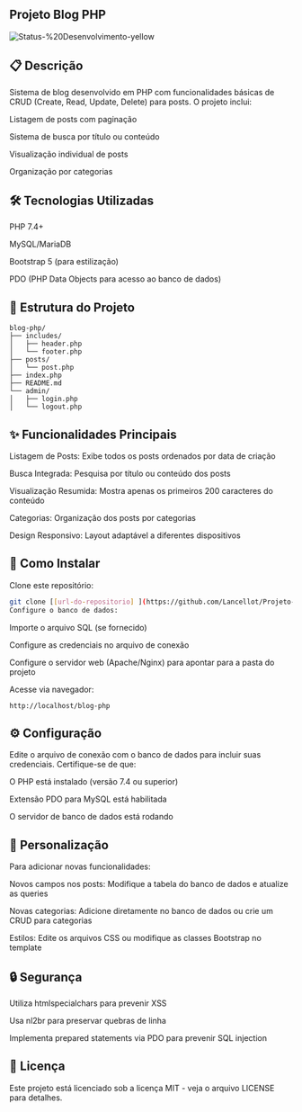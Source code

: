 ## Projeto Blog PHP

![Status-%20Desenvolvimento-yellow](https://github.com/user-attachments/assets/5c7c7cbb-ce0b-479c-b9be-15e2423051c1)

## 📋 Descrição
Sistema de blog desenvolvido em PHP com funcionalidades básicas de CRUD (Create, Read, Update, Delete) para posts. O projeto inclui:

Listagem de posts com paginação

Sistema de busca por título ou conteúdo

Visualização individual de posts

Organização por categorias

## 🛠️ Tecnologias Utilizadas
PHP 7.4+

MySQL/MariaDB

Bootstrap 5 (para estilização)

PDO (PHP Data Objects para acesso ao banco de dados)

## 📂 Estrutura do Projeto
```
blog-php/  
├── includes/  
│   ├── header.php  
│   └── footer.php  
├── posts/  
│   └── post.php  
├── index.php  
├── README.md  
└── admin/
│   ├── login.php  
│   └── logout.php  
```
## ✨ Funcionalidades Principais
Listagem de Posts: Exibe todos os posts ordenados por data de criação

Busca Integrada: Pesquisa por título ou conteúdo dos posts

Visualização Resumida: Mostra apenas os primeiros 200 caracteres do conteúdo

Categorias: Organização dos posts por categorias

Design Responsivo: Layout adaptável a diferentes dispositivos

## 🚀 Como Instalar
Clone este repositório:

 ```bash
 git clone [[url-do-repositorio] ](https://github.com/Lancellot/Projeto-Blog)
 Configure o banco de dados:
```
Importe o arquivo SQL (se fornecido)

Configure as credenciais no arquivo de conexão

Configure o servidor web (Apache/Nginx) para apontar para a pasta do projeto

Acesse via navegador:

```
http://localhost/blog-php
```


## ⚙️ Configuração
Edite o arquivo de conexão com o banco de dados para incluir suas credenciais. Certifique-se de que:

O PHP está instalado (versão 7.4 ou superior)

Extensão PDO para MySQL está habilitada

O servidor de banco de dados está rodando

## 📝 Personalização
Para adicionar novas funcionalidades:

Novos campos nos posts: Modifique a tabela do banco de dados e atualize as queries

Novas categorias: Adicione diretamente no banco de dados ou crie um CRUD para categorias

Estilos: Edite os arquivos CSS ou modifique as classes Bootstrap no template

## 🔒 Segurança
Utiliza htmlspecialchars para prevenir XSS

Usa nl2br para preservar quebras de linha

Implementa prepared statements via PDO para prevenir SQL injection

## 📄 Licença
Este projeto está licenciado sob a licença MIT - veja o arquivo LICENSE para detalhes.
